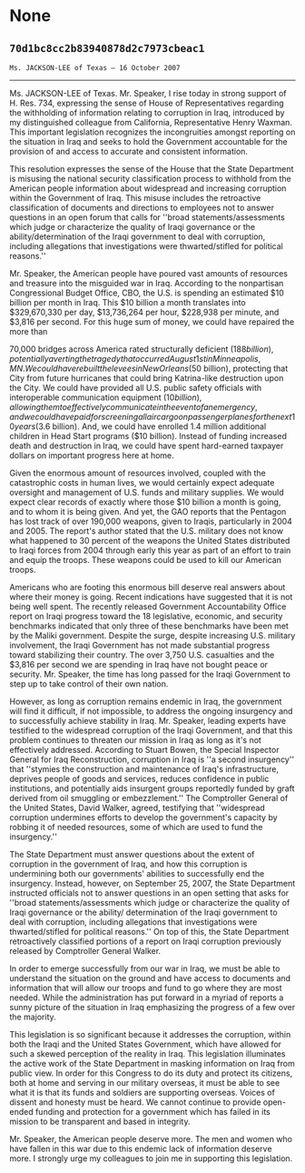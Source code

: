# None
## `70d1bc8cc2b83940878d2c7973cbeac1`
`Ms. JACKSON-LEE of Texas — 16 October 2007`

---


Ms. JACKSON-LEE of Texas. Mr. Speaker, I rise today in strong support 
of H. Res. 734, expressing the sense of House of Representatives 
regarding the withholding of information relating to corruption in 
Iraq, introduced by my distinguished colleague from California, 
Representative Henry Waxman.
This important legislation recognizes the 
incongruities amongst reporting on the situation in Iraq and seeks to 
hold the Government accountable for the provision of and access to 
accurate and consistent information.

This resolution expresses the sense of the House that the State 
Department is misusing the national security classification process to 
withhold from the American people information about widespread and 
increasing corruption within the Government of Iraq. This misuse 
includes the retroactive classification of documents and directions to 
employees not to answer questions in an open forum that calls for 
''broad statements/assessments which judge or characterize the quality 
of Iraqi governance or the ability/determination of the Iraqi 
government to deal with corruption, including allegations that 
investigations were thwarted/stifled for political reasons.''

Mr. Speaker, the American people have poured vast amounts of 
resources and treasure into the misguided war in Iraq. According to the 
nonpartisan Congressional Budget Office, CBO, the U.S. is spending an 
estimated $10 billion per month in Iraq. This $10 billion a month 
translates into $329,670,330 per day, $13,736,264 per hour, $228,938 
per minute, and $3,816 per second. For this huge sum of money, we could 
have repaired the more than


70,000 bridges across America rated structurally deficient ($188 
billion), potentially averting the tragedy that occurred August 1st in 
Minneapolis, MN. We could have rebuilt the levees in New Orleans ($50 
billion), protecting that City from future hurricanes that could bring 
Katrina-like destruction upon the City. We could have provided all U.S. 
public safety officials with interoperable communication equipment ($10 
billion), allowing them to effectively communicate in the event of an 
emergency, and we could have paid for screening all air cargo on 
passenger planes for the next 10 years ($3.6 billion). And, we could 
have enrolled 1.4 million additional children in Head Start programs 
($10 billion). Instead of funding increased death and destruction in 
Iraq, we could have spent hard-earned taxpayer dollars on important 
progress here at home.

Given the enormous amount of resources involved, coupled with the 
catastrophic costs in human lives, we would certainly expect adequate 
oversight and management of U.S. funds and military supplies. We would 
expect clear records of exactly where those $10 billion a month is 
going, and to whom it is being given. And yet, the GAO reports that the 
Pentagon has lost track of over 190,000 weapons, given to Iraqis, 
particularly in 2004 and 2005. The report's author stated that the U.S. 
military does not know what happened to 30 percent of the weapons the 
United States distributed to Iraqi forces from 2004 through early this 
year as part of an effort to train and equip the troops. These weapons 
could be used to kill our American troops.

Americans who are footing this enormous bill deserve real answers 
about where their money is going. Recent indications have suggested 
that it is not being well spent. The recently released Government 
Accountability Office report on Iraqi progress toward the 18 
legislative, economic, and security benchmarks indicated that only 
three of these benchmarks have been met by the Maliki government. 
Despite the surge, despite increasing U.S. military involvement, the 
Iraqi Government has not made substantial progress toward stabilizing 
their country. The over 3,750 U.S. casualties and the $3,816 per second 
we are spending in Iraq have not bought peace or security. Mr. Speaker, 
the time has long passed for the Iraqi Government to step up to take 
control of their own nation.

However, as long as corruption remains endemic in Iraq, the 
government will find it difficult, if not impossible, to address the 
ongoing insurgency and to successfully achieve stability in Iraq. Mr. 
Speaker, leading experts have testified to the widespread corruption of 
the Iraqi Government, and that this problem continues to threaten our 
mission in Iraq as long as it's not effectively addressed. According to 
Stuart Bowen, the Special Inspector General for Iraq Reconstruction, 
corruption in Iraq is ''a second insurgency'' that ''stymies the 
construction and maintenance of Iraq's infrastructure, deprives people 
of goods and services, reduces confidence in public institutions, and 
potentially aids insurgent groups reportedly funded by graft derived 
from oil smuggling or embezzlement.'' The Comptroller General of the 
United States, David Walker, agreed, testifying that ''widespread 
corruption undermines efforts to develop the government's capacity by 
robbing it of needed resources, some of which are used to fund the 
insurgency.''


The State Department must answer questions about the extent of 
corruption in the government of Iraq, and how this corruption is 
undermining both our governments' abilities to successfully end the 
insurgency. Instead, however, on September 25, 2007, the State 
Department instructed officials not to answer questions in an open 
setting that asks for ''broad statements/assessments which judge or 
characterize the quality of Iraqi governance or the ability/
determination of the Iraqi government to deal with corruption, 
including allegations that investigations were thwarted/stifled for 
political reasons.'' On top of this, the State Department retroactively 
classified portions of a report on Iraqi corruption previously released 
by Comptroller General Walker.

In order to emerge successfully from our war in Iraq, we must be able 
to understand the situation on the ground and have access to documents 
and information that will allow our troops and fund to go where they 
are most needed. While the administration has put forward in a myriad 
of reports a sunny picture of the situation in Iraq emphasizing the 
progress of a few over the majority.

This legislation is so significant because it addresses the 
corruption, within both the Iraqi and the United States Government, 
which have allowed for such a skewed perception of the reality in Iraq. 
This legislation illuminates the active work of the State Department in 
masking information on Iraq from public view. In order for this 
Congress to do its duty and protect its citizens, both at home and 
serving in our military overseas, it must be able to see what it is 
that its funds and soldiers are supporting overseas. Voices of dissent 
and honesty must be heard. We cannot continue to provide open-ended 
funding and protection for a government which has failed in its mission 
to be transparent and based in integrity.

Mr. Speaker, the American people deserve more. The men and women who 
have fallen in this war due to this endemic lack of information deserve 
more. I strongly urge my colleagues to join me in supporting this 
legislation.